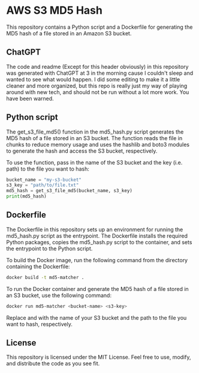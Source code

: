 # AWS S3 MD5 Hash

This repository contains a Python script and a Dockerfile for generating the MD5 hash of a file stored in an Amazon S3 bucket.

## ChatGPT

The code and readme (Except for this header obviously) in this repository was generated with ChatGPT at 3 in the morning cause I couldn't sleep and wanted to see what would happen. I did some editing to make it a little cleaner and more organized, but this repo is really just my way of playing around with new tech, and should not be run without a lot more work. You have been warned.

## Python script

The get_s3_file_md5() function in the md5_hash.py script generates the MD5 hash of a file stored in an S3 bucket. The function reads the file in chunks to reduce memory usage and uses the hashlib and boto3 modules to generate the hash and access the S3 bucket, respectively.

To use the function, pass in the name of the S3 bucket and the key (i.e. path) to the file you want to hash:

```python
bucket_name = "my-s3-bucket"
s3_key = "path/to/file.txt"
md5_hash = get_s3_file_md5(bucket_name, s3_key)
print(md5_hash)
```

## Dockerfile

The Dockerfile in this repository sets up an environment for running the md5_hash.py script as the entrypoint. The Dockerfile installs the required Python packages, copies the md5_hash.py script to the container, and sets the entrypoint to the Python script.

To build the Docker image, run the following command from the directory containing the Dockerfile:

```bash
docker build -t md5-matcher .
```

To run the Docker container and generate the MD5 hash of a file stored in an S3 bucket, use the following command:

```bash
docker run md5-matcher <bucket-name> <s3-key>
```

Replace <bucket-name> and <s3-key> with the name of your S3 bucket and the path to the file you want to hash, respectively.

## License

This repository is licensed under the MIT License. Feel free to use, modify, and distribute the code as you see fit.
